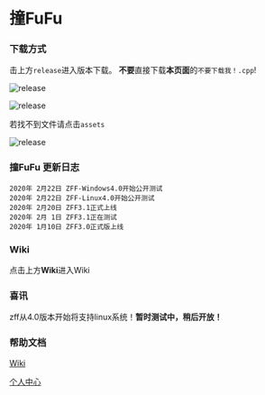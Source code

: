 # 撞FuFu

### 下载方式
击上方```release```进入版本下载。
**不要**直接下载**本页面**的```不要下载我！.cpp```!

![release](http://victorwoo.synology.me:8980/outside_image/zff-installer-guide1.png)

![release](http://victorwoo.synology.me:8980/outside_image/zff-installer-guide2.png)

若找不到文件请点击```assets```

![release](http://victorwoo.synology.me:8980/outside_image/zff-installer-guide3.png)

### 撞FuFu 更新日志
```
2020年 2月22日 ZFF-Windows4.0开始公开测试
2020年 2月22日 ZFF-Linux4.0开始公开测试
2020年 2月20日 ZFF3.1正式上线
2020年 2月 1日 ZFF3.1正在测试
2020年 1月10日 ZFF3.0正式版上线
```

### Wiki
点击上方**Wiki**进入Wiki

### 喜讯

zff从4.0版本开始将支持linux系统！**暂时测试中，稍后开放！**

### 帮助文档

[Wiki](https://github.com/langonginc/zff/wiki/)

[个人中心](http://victorwoo.synology.me:8980/)
